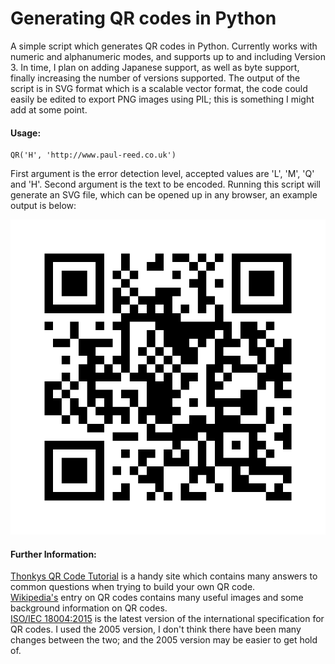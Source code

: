 # Generating QR codes in Python

A simple script which generates QR codes in Python. Currently works with numeric and alphanumeric modes, and supports up to and including Version 3. In time, I plan on adding Japanese support, as well as byte support, finally increasing the number of versions supported. The output of the script is in SVG format which is a scalable vector format, the code could easily be edited to export PNG images using PIL; this is something I might add at some point.

#### Usage:

    QR('H', 'http://www.paul-reed.co.uk')
  
First argument is the error detection level, accepted values are 'L', 'M', 'Q' and 'H'. Second argument is the text to be encoded. Running this script will generate an SVG file, which can be opened up in any browser, an example output is below:

 ![Input Image](https://github.com/PaulMakesStuff/Python-QR-Codes/blob/master/code.png)

#### Further Information:

[Thonkys QR Code Tutorial](https://www.thonky.com/qr-code-tutorial/) is a handy site which contains many answers to common questions when trying to build your own QR code.  
[Wikipedia's](https://en.m.wikipedia.org/wiki/QR_code]) entry on QR codes contains many useful images and some background information on QR codes.  
[ISO/IEC 18004:2015](https://www.iso.org/standard/62021.html) is the latest version of the international specification for QR codes. I used the 2005 version, I don't think there have been many changes between the two; and the 2005 version may be easier to get hold of.
